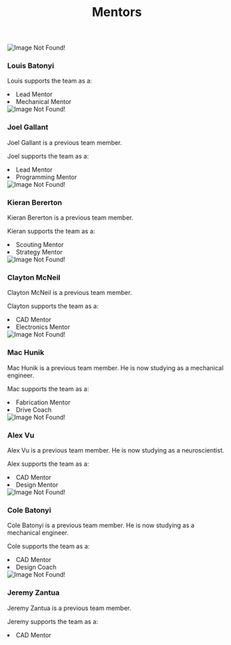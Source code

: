 ﻿---
layout: team
title: Mentors
files: |
 <link href="/resources/css/snav.css" rel="stylesheet">
 <link href="/resources/css/card.css" rel="stylesheet">
---
<main role="main">
	<div class="album py-4">
		<div class="container">
			<div class="row">
				<div class="col-md-4">
					<div class="card mb-4 box-shadow">
						<img class="img-fluid" alt="Image Not Found!" src="/resources/img/mentors/louis-batonyi.jpg">
						<div class="card-body">
							<!--Name of the mentor-->
							<h3 class="card-text">Louis Batonyi</h3>
							<!--Mentors roles on the team-->
							<p class="card-text">Louis supports the team as a:</p>
							<li class="card-text">Lead Mentor</li>
							<li class="card-text">Mechanical Mentor</li>
						</div>
					</div>
				</div>
				<div class="col-md-4">
					<div class="card mb-4 box-shadow">
						<img class="img-fluid" alt="Image Not Found!" src="/resources/img/mentors/joel-gallant.jpg">
						<div class="card-body">
							<h3 class="card-text">Joel Gallant</h3>
							<p class="card-text">Joel Gallant is a previous team member.</p>
							<p class="card-text">Joel supports the team as a:</p>
							<li class="card-text">Lead Mentor</li>
							<li class="card-text">Programming Mentor</li>
						</div>
					</div>
				</div>
				<div class="col-md-4">
					<div class="card mb-4 box-shadow">
						<img class="img-fluid" alt="Image Not Found!" src="/resources/img/mentors/kieran.jpg">
						<div class="card-body">
							<h3 class="card-text">Kieran Bererton</h3>
							<p class="card-text">Kieran Bererton is a previous team member.</p>
							<p class="card-text">Kieran supports the team as a:</p>
							<li class="card-text">Scouting Mentor</li>
							<li class="card-text">Strategy Mentor</li>
						</div>
					</div>
				</div>
				<div class="col-md-4">
					<div class="card mb-4 box-shadow">
						<img class="img-fluid" alt="Image Not Found!" src="/resources/img/mentors/clayton-mcneil.jpg">
						<div class="card-body">
							<h3 class="card-text">Clayton McNeil</h3>
							<p class="card-text">Clayton McNeil is a previous team member.</p>
							<p class="card-text">Clayton supports the team as a:</p>
							<li class="card-text">CAD Mentor</li>
							<li class="card-text">Electronics Mentor</li>
						</div>
					</div>
				</div>
				<div class="col-md-4">
					<div class="card mb-4 box-shadow">
						<img class="img-fluid" alt="Image Not Found!" src="/resources/img/mentors/mac-hunik.jpg">
						<div class="card-body">
							<h3 class="card-text">Mac Hunik</h3>
							<p class="card-text">Mac Hunik is a previous team member. He is now studying as a mechanical engineer.</p>
							<p class="card-text">Mac supports the team as a:</p>
							<li class="card-text">Fabrication Mentor</li>
							<li class="card-text">Drive Coach</li>
						</div>
					</div>
				</div>
				<div class="col-md-4">
					<div class="card mb-4 box-shadow">
						<img class="img-fluid" alt="Image Not Found!" src="/resources/img/mentors/alex-vu.jpg">
						<div class="card-body">
							<h3 class="card-text">Alex Vu</h3>
							<p class="card-text">Alex Vu is a previous team member. He is now studying as a neuroscientist.</p>
							<p class="card-text">Alex supports the team as a:</p>
							<li class="card-text">CAD Mentor</li>
							<li class="card-text">Design Mentor</li>
						</div>
					</div>
				</div>
				<div class="col-md-4">
					<div class="card mb-4 box-shadow">
						<img class="img-fluid" alt="Image Not Found!" src="/resources/img/mentors/cole-batonyi.jpg">
						<div class="card-body">
							<h3 class="card-text">Cole Batonyi</h3>
							<p class="card-text">Cole Batonyi is a previous team member. He is now studying as a mechanical engineer.</p>
							<p class="card-text">Cole supports the team as a:</p>
							<li class="card-text">CAD Mentor</li>
							<li class="card-text">Design Coach</li>
						</div>
					</div>
				</div>
				<div class="col-md-4">
					<div class="card mb-4 box-shadow">
						<img class="img-fluid" alt="Image Not Found!" src="/resources/img/mentors/jeremy-zantua.jpg">
						<div class="card-body">
							<h3 class="card-text">Jeremy Zantua</h3>
							<p class="card-text">Jeremy Zantua is a previous team member.</p>
							<p class="card-text">Jeremy supports the team as a:</p>
							<li class="card-text">CAD Mentor</li>
						</div>
					</div>
				</div>
			</div>
		</div>